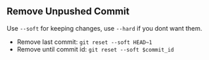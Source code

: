 ## Remove Unpushed Commit
Use ```--soft``` for keeping changes, use ```--hard``` if you dont want them.
- Remove last commit: ```git reset --soft HEAD~1```
- Remove until commit id: ```git reset --soft $commit_id```
